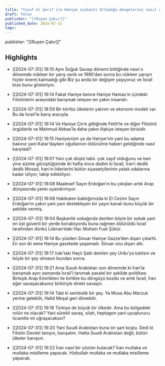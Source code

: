 ```yaml
---
title: "Yusuf el Şerif ile Haniye suikasti Ortadoğu dengelerini nasıl değiştirecek?"
draft: false
publisher: "[[Ruşen Çakır]]"
published_date: 2024-07-31
tags:
---
```

publisher: "[[Ruşen Çakır]]"


## Highlights
* [[2024-07-31]] 19:10  Aynı Soğuk Savaşı dönemi bittiğinde nasıl o dönemde nükleer bir yarış vardı ve 1990’dan sonra bu nükleer yarışın hiçbir önemi kalmadığı gibi Biz şu anda bir değişim yaşıyoruz ve İsrail bize bunu gösteriyor.

* [[2024-07-31]] 19:14  Fakat Haniye bence Haniye Hamas’ın içindeki Filistinlerin arasındaki barışmak isteyen en yakın insandır.

* [[2024-07-31]] 18:59  Bir körfez ülkelerin yatırım ve ekonomi modeli var. Bu da İsrail’le barış aracıyla.

* [[2024-07-31]] 19:14  Ve Haniye Çin’e gittiğinde Fetih’le ve diğer Filistinli örgütlerle ve Mahmud Abbas’la daha yakın ilişkiye isteyen birisidir.

* [[2024-07-31]] 19:15  Haniyenizm ya da Haniye’nin yani bu adama bakınız yani Katar’dayken oğullarının öldürülme haberi geldiğinde nasıl karşıladı?

* [[2024-07-31]] 19:01  Yani çok düştü tabii. çok zayıf olduğunu ve ben yine sizinle görüştüğümde iki hafta önce dedim ki İsrail, İran’ı dedik dedik Mosad, İran’ın liderlerini bütün siyasetçilerinin yatak odalarına kadar izliyor, takip edebiliyor.

* [[2024-07-31]] 19:08  Maalesef Sayın Erdoğan’ın bu çıkışları artık Arap dünyasında yankı uyandırmıyor.

* [[2024-07-31]] 19:08  Hakikaten baktığımızda ki El Cezire Sayın Erdoğan’ın yakın yani yani destekleyen bir yayın kanalı bunu büyük bir şekilde vermiş.

* [[2024-07-31]] 19:04  Başkanlık sokağında denilen böyle bir sokak yani en üst güvenli bir yerde konaklıyordu buna rağmen öldürüldü İsrail tarafından dünkü Lübnan’daki Hac Muhsin Fuat Şükür.

* [[2024-07-31]] 19:14  Bu yüzden Sinuar Haniye Gazze’den dışarı çıkarttı. En son iki sene Haniye gazetede yaşamadı. Sinuar onu dışarı attı.

* [[2024-07-31]] 19:17  Irak’taki Haçlı Şabi denilen şey Urdu’ya katılsın ve böyle bir şey olmasın bundan sonra.

* [[2024-07-31]] 19:21  Ama Suudi Arabistan son dönemde ki İran’la barışmak aynı zamanda İsrail’i tanımak paralel bir şekilde politikası Birleşik Arap Emirlikleri ile birlikte bu döngüyü bozdu ve artık İsrail, İran eğer savaşacaksınız birbiriyle direkt savaşın.

* [[2024-07-31]] 19:14  Tabi ki sembolik bir şey. Ya Musa Abu Marzuk yerine gelebilir, Halid Meşal geri dönebilir.

* [[2024-07-31]] 19:18  Türkiye de büyük bir ülkedir. Ama bu bölgedeki rolün ne olacak? Yani sürekli savaş, silah, heptagon yani uyuşturucu ticaretle mi uğraşacaksın?

* [[2024-07-31]] 19:20  Yani Suudi Arabistan buna ön şart koştu. Dedi ki Filistin Devleti tanıyın, barışalım. Hatta Suudi Arabistan değil, bütün ülkeler barışsın.

* [[2024-07-31]] 19:22  İran nasıl bir çözüm bulacak? İran mutlaka ve mutlaka misilleme yapacak. Hizbullah mutlaka ve mutlaka misilleme yapacak.

